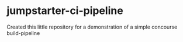 # jumpstarter-ci-pipeline
Created this little repository for a demonstration of a simple concourse build-pipeline
